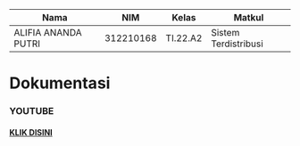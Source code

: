 |**Nama**|**NIM**|**Kelas**|**Matkul**|
|----|---|-----|------|
|ALIFIA ANANDA PUTRI|312210168|TI.22.A2|Sistem Terdistribusi|

# Dokumentasi

### YOUTUBE
#### [KLIK DISINI](https://youtu.be/-XqePoVqkus?feature=shared)

